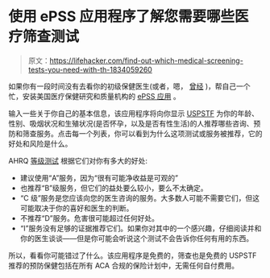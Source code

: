 # 使用 ePSS 应用程序了解您需要哪些医疗筛查测试

> 原文：<https://lifehacker.com/find-out-which-medical-screening-tests-you-need-with-th-1834059260>

如果你有一段时间没有去看你的初级保健医生(或者，嗯， [曾经](https://vitals.lifehacker.com/do-you-really-need-a-primary-care-doctor-1830182981) )，帮自己一个忙，安装美国医疗保健研究和质量机构的 [ePSS 应用](https://epss.ahrq.gov/PDA/index.jsp) 。



输入一些关于你自己的基本信息，该应用程序将向你显示 [USPSTF](https://www.uspreventiveservicestaskforce.org/) 为你的年龄、性别、吸烟状况和生殖状况(是否怀孕，以及是否有性生活)的人推荐哪些咨询、预防和筛查服务。点击每一个列表，你可以看到为什么这项测试或服务被推荐，它的好处和风险是什么。

AHRQ [等级测试](https://epss.ahrq.gov/ePSS/gradedef.jsp) 根据它们对你有多大的好处:

*   建议使用“A”服务，因为“很有可能净收益是可观的”
*   也推荐“B”级服务，但它们的益处要么较小，要么不太确定。
*   “C 级”服务是您应该向您的医生咨询的服务。大多数人可能不需要它们，但这可能取决于你的喜好和医生的判断。
*   不推荐“D”服务。危害很可能超过任何好处。
*   “I”服务没有足够的证据推荐它们。如果你对其中的一个感兴趣，仔细阅读并和你的医生谈谈——但是你可能会听说这个测试不会告诉你任何有用的东西。

所以，看看你可能错过了什么。该应用程序是免费的，筛查也是免费的 USPSTF 推荐的预防保健包括在所有 ACA 合规的保险计划中，无需任何自付费用。
